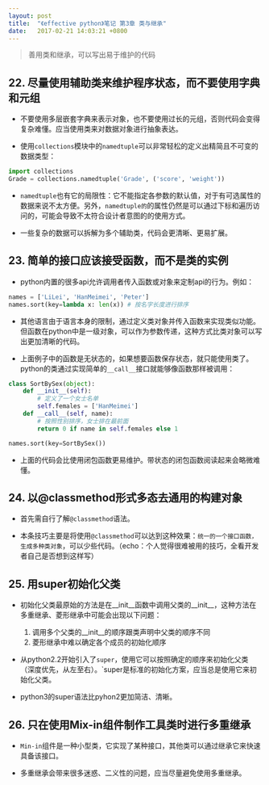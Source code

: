 ```yaml
---
layout: post
title:  "《effective python》笔记 第3章 类与继承"
date:   2017-02-21 14:03:21 +0800
---
```


> 善用类和继承，可以写出易于维护的代码

## 22. 尽量使用辅助类来维护程序状态，而不要使用字典和元组

* 不要使用多层嵌套字典来表示对象，也不要使用过长的元组，否则代码会变得复杂难懂。应当使用类来对数据对象进行抽象表达。

* 使用`collections`模块中的`namedtuple`可以非常轻松的定义出精简且不可变的数据类型：

```python
import collections
Grade = collections.namedtuple('Grade', ('score', 'weight'))
```

* `namedtuple`也有它的局限性：它不能指定各参数的默认值，对于有可选属性的数据来说不太方便。另外，`namedtuple的`的属性仍然是可以通过下标和遍历访问的，可能会导致不太符合设计者意图的的使用方式。

* 一些复杂的数据可以拆解为多个辅助类，代码会更清晰、更易扩展。

## 23. 简单的接口应该接受函数，而不是类的实例

* python内置的很多api允许调用者传入函数或对象来定制api的行为。例如：

```python
names = ['LiLei', 'HanMeimei', 'Peter']
names.sort(key=lambda x: len(x)) # 按名字长度进行排序
```

* 其他语言由于语言本身的限制，通过定义类对象并传入函数来实现类似功能。但函数在python中是一级对象，可以作为参数传递，这种方式比类对象可以写出更加清晰的代码。

* 上面例子中的函数是无状态的，如果想要函数保存状态，就只能使用类了。python的类通过实现简单的`__call__`接口就能够像函数那样被调用：

```python
class SortBySex(object):
    def __init__(self):
        # 定义了一个女士名单
        self.females = ['HanMeimei']
    def __call__(self, name):
        # 按照性别排序，女士排在最前面
        return 0 if name in self.females else 1

names.sort(key=SortBySex())
```

* 上面的代码会比使用闭包函数更易维护。带状态的闭包函数阅读起来会略微难懂。

## 24. 以@classmethod形式多态去通用的构建对象

* 首先需自行了解`@classmethod`语法。

* 本条技巧主要是将使用`@classmethod`可以达到这种效果：`统一的一个接口函数，生成多种类对象`，可以少些代码。（echo：个人觉得很难被用的技巧，全看开发者自己是否想到这样写）

## 25. 用super初始化父类

* 初始化父类最原始的方法是在__init__函数中调用父类的__init__，这种方法在多重继承、菱形继承中可能会出现以下问题：
  1. 调用多个父类的__init__的顺序跟类声明中父类的顺序不同
  2. 菱形继承中难以确定各个成员的初始化顺序

* 从python2.2开始引入了`super`，使用它可以按照确定的顺序来初始化父类（深度优先，从左至右）。`super是标准的初始化方案，应当总是使用它来初始化父类。

* python3的super语法比pyhon2更加简洁、清晰。

## 26. 只在使用Mix-in组件制作工具类时进行多重继承

* `Min-in`组件是一种小型类，它实现了某种接口，其他类可以通过继承它来快速具备该接口。

* 多重继承会带来很多迷惑、二义性的问题，应当尽量避免使用多重继承。